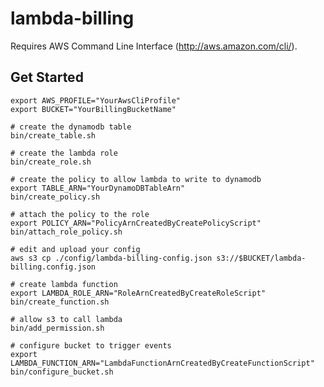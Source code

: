 lambda-billing
==============

Requires AWS Command Line Interface (http://aws.amazon.com/cli/).

Get Started
-----------

    export AWS_PROFILE="YourAwsCliProfile"
    export BUCKET="YourBillingBucketName"

    # create the dynamodb table
    bin/create_table.sh

    # create the lambda role
    bin/create_role.sh

    # create the policy to allow lambda to write to dynamodb
    export TABLE_ARN="YourDynamoDBTableArn"
    bin/create_policy.sh

    # attach the policy to the role
    export POLICY_ARN="PolicyArnCreatedByCreatePolicyScript"
    bin/attach_role_policy.sh

    # edit and upload your config
    aws s3 cp ./config/lambda-billing-config.json s3://$BUCKET/lambda-billing.config.json

    # create lambda function
    export LAMBDA_ROLE_ARN="RoleArnCreatedByCreateRoleScript"
    bin/create_function.sh

    # allow s3 to call lambda
    bin/add_permission.sh

    # configure bucket to trigger events
    export LAMBDA_FUNCTION_ARN="LambdaFunctionArnCreatedByCreateFunctionScript"
    bin/configure_bucket.sh
